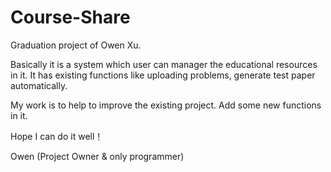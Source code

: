 Course-Share
============

Graduation project of Owen Xu.

Basically it is a system which user can manager the educational resources in it. It has existing functions like uploading problems, 
generate test paper automatically.

My work is to help to improve the existing project. Add some new functions in it. 

Hope I can do it well！

Owen (Project Owner & only programmer)
